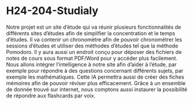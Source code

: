 # H24-204-Studialy

Notre projet est un site d’étude qui va réunir plusieurs fonctionnalités de différents sites d’études afin de simplifier la concentration et le temps d’études. Il va contenir un chronomètre afin de pouvoir chronométrer les sessions d’études et utiliser des méthodes d’études tel que la méthode Pomodoro. Il y aura aussi un endroit conçu pour déposer des fichiers de notes de cours sous format PDF/Word pour y accéder plus facilement. Nous allons intégrer l’intelligence à notre site afin d’aider à l’étude, par exemple pour répondre à des questions concernant différents sujets, par exemple les mathématiques. Cette IA permettra aussi de créer des fiches mémoires afin de pouvoir réviser plus efficacement. Grâce à un ensemble de donnée trouvé sur internet, nous comptons aussi instaurer la possibilité de répondre aux flashcards par voix.
